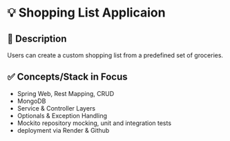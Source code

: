 # 💡 Shopping List Applicaion
## 📒 Description
Users can create a custom shopping list from a predefined set of groceries.

## ✅ Concepts/Stack in Focus
- Spring Web, Rest Mapping, CRUD
- MongoDB 
- Service & Controller Layers
- Optionals & Exception Handling
- Mockito repository mocking, unit and integration tests
- deployment via Render & Github

